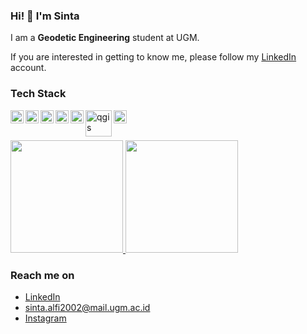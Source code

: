 ### Hi! 👋 I'm Sinta

I am a **Geodetic Engineering** student at UGM.

If you are interested in getting to know me, please follow my [LinkedIn](https://www.linkedin.com/in/sintaalfiroyanulm/) account.

### Tech Stack
  <a href="https://www.python.org/"><img align="left" alt="Python" title="Python" width="21px" src="https://insidehpc.com/wp-content/uploads/2016/01/Python-logo-notext.svg_.png" /></a>
  <a href="#"><img align="left" alt="HTML" title="HTML" width="21px" src="https://logos-download.com/wp-content/uploads/2017/07/HTML5_badge.png" width="21px"/></a>
  <a href="#"><img align="left" alt="CSS" title="CSS" width="21px" src="https://cdn.icon-icons.com/icons2/1488/PNG/512/5351-css3_102605.png" width="30px"/></a>
  <a href="https://www.figma.com/" target="_blank"> <img align="left" src="https://www.vectorlogo.zone/logos/figma/figma-icon.svg" alt="figma" width="21px" /> </a> 
  <a href="https://git-scm.com/" target="_blank"> <img align="left" src="https://www.vectorlogo.zone/logos/git-scm/git-scm-icon.svg" alt="git" width="21px"/> </a>
  <a href="https://qgis.org/en/site/" target="_blank"> <img align="left" src="https://spatialthoughts.com/wp-content/uploads/2019/11/qgis-logo.png" alt="qgis" width="42px"/> </a>
  <a href="https://www.postgresql.org/" target="_blank"> <img align="left" src="https://devopstales.github.io/img/postgres.png" alt="postgresql" width="21px"/> </a>
  <br>
  <br>

<p align="left">
<a href="https://github.com/sintaalfirm">
  <img height="180em" src="https://github-readme-stats-eight-theta.vercel.app/api?username=sintaalfirm&show_icons=true&theme=algolia&include_all_commits=true&count_private=true"/>
  <img height="180em" src="https://github-readme-stats-eight-theta.vercel.app/api/top-langs/?username=sintaalfirm&layout=compact&langs_count=8&theme=algolia"/>
</a>
</p>

### Reach me on
- <a href="https://linkedin.com/in/sintaalfiroyanulm/">LinkedIn</a>
- sinta.alfi2002@mail.ugm.ac.id
- <a href="https://www.instagram.com/sintaalfir/">Instagram</a>
<!--
**sintaalfirm/sintaalfirm** is a ✨ _special_ ✨ repository because its `README.md` (this file) appears on your GitHub profile.

Here are some ideas to get you started:

- 🔭 I’m currently working on ...
- 🌱 I’m currently learning ...
- 👯 I’m looking to collaborate on ...
- 🤔 I’m looking for help with ...
- 💬 Ask me about ...
- 📫 How to reach me: ...
- 😄 Pronouns: ...
- ⚡ Fun fact: ...
-->
